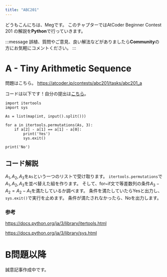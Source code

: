 ```yaml
---
title: "ABC201"
---
```


どうもこんにちは、Megです。
このチャプターではAtCoder Beginner Contest 201 の解説を**Python**で行っていきます。

:::message
誤植、質問やご意見、良い解法などがありましたら**Community**の方にお気軽にコメントください。
:::

# A - Tiny Arithmetic Sequence
問題はこちら。
https://atcoder.jp/contests/abc201/tasks/abc201_a

コードは以下です！自分の提出は[こちら](https://atcoder.jp/contests/abc201/submissions/26221988)。

```python: A.py
import itertools
import sys

As = list(map(int, input().split()))

for a in itertools.permutations(As, 3):
    if a[2] - a[1] == a[1] - a[0]:
        print('Yes')
        sys.exit()

print('No')
```


## コード解説
$A_1, A_2, A_3$を`As`という一つのリストで受け取ります。
`itertools.permutations`で$A_1, A_2, A_3$を並べ替えた組を作ります。
そして、for~if文で等差数列の条件$A_3 - A_2 = A_2 - A_1$を満たしているか調べます。
条件を満たしていたらYesと出力し、`sys.exit()`で実行を止めます。
条件が満たされなかったら、Noを出力します。


### 参考
https://docs.python.org/ja/3/library/itertools.html

https://docs.python.org/ja/3/library/sys.html


# B問題以降
誠意記事作成中です。